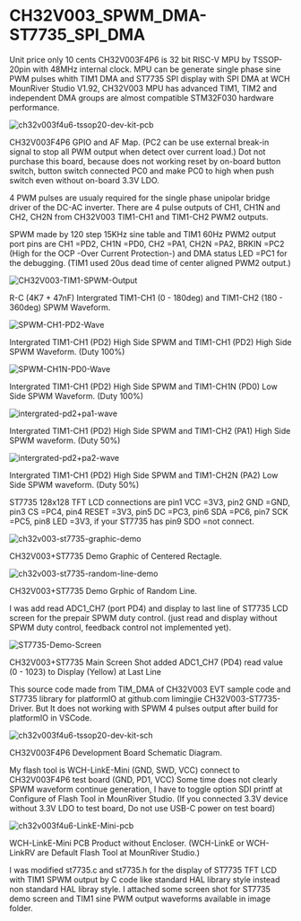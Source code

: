 # CH32V003_SPWM_DMA-ST7735_SPI_DMA

Unit price only 10 cents CH32V003F4P6 is 32 bit RISC-V MPU by TSSOP-20pin with 48MHz internal clock. 
MPU can be generate single phase sine PWM pulses whith TIM1 DMA and ST7735 SPI display with SPI DMA at WCH MounRiver Studio V1.92,
CH32V003 MPU has advanced TIM1, TIM2 and independent DMA groups are almost compatible STM32F030 hardware performance.  

![ch32v003f4u6-tssop20-dev-kit-pcb](https://github.com/user-attachments/assets/070066ac-698e-4078-a72c-f93470adbbd0)

CH32V003F4P6 GPIO and AF Map. (PC2 can be use external break-in signal to stop all PWM output when detect over current load.)
Dot not purchase this board, because does not working reset by on-board button switch, button switch connected PC0 and make PC0 to high when push switch even without on-board 3.3V LDO. 

4 PWM pulses are usualy required for the single phase unipolar bridge driver of the DC-AC inverter.
There are 4 pulse outputs of CH1, CH1N and CH2, CH2N from CH32V003 TIM1-CH1 and TIM1-CH2 PWM2 outputs.

SPWM made by 120 step 15KHz sine table and TIM1 60Hz PWM2 output port pins are CH1 =PD2, CH1N =PD0, CH2 =PA1, CH2N =PA2, BRKIN =PC2 
(High for the OCP -Over Current Protection-) and DMA status LED =PC1 for the debugging. (TIM1 used 20us dead time of center aligned PWM2 output.)

![CH32V003-TIM1-SPWM-Output](https://github.com/user-attachments/assets/847d9bcb-5ec9-4392-903b-4ec198b7937d)

R-C (4K7 + 47nF) Intergrated TIM1-CH1 (0 - 180deg) and TIM1-CH2 (180 - 360deg) SPWM Waveform.

![SPWM-CH1-PD2-Wave](https://github.com/user-attachments/assets/dda8d39b-4f17-4b54-8369-0064a6850676)

Intergrated TIM1-CH1 (PD2) High Side SPWM and TIM1-CH1 (PD2) High Side SPWM Waveform. (Duty 100%)

![SPWM-CH1N-PD0-Wave](https://github.com/user-attachments/assets/d351f686-6bd4-417a-93d7-0c9b21f16232)

Intergrated TIM1-CH1 (PD2) High Side SPWM and TIM1-CH1N (PD0) Low Side SPWM Waveform. (Duty 100%)

![intergrated-pd2+pa1-wave](https://github.com/user-attachments/assets/920dce32-cd3b-4efb-bc16-92ac689e972a)

Intergrated TIM1-CH1 (PD2) High Side SPWM and TIM1-CH2 (PA1) High Side SPWM waveform. (Duty 50%)

![intergrated-pd2+pa2-wave](https://github.com/user-attachments/assets/fc19f20f-d2bb-4c9b-a646-12534a298f61)

Intergrated TIM1-CH1 (PD2) High Side SPWM and TIM1-CH2N (PA2) Low Side SPWM waveform. (Duty 50%)

ST7735 128x128 TFT LCD connections are pin1 VCC =3V3, pin2 GND =GND, pin3 CS =PC4, pin4 RESET =3V3, pin5 DC =PC3, pin6 SDA =PC6, pin7 SCK =PC5, pin8 LED =3V3, if your ST7735 has pin9 SDO =not connect.

![ch32v003-st7735-graphic-demo](https://github.com/user-attachments/assets/2b6b54f7-cbb7-4d21-8d7b-d96b9b8844a6)

CH32V003+ST7735 Demo Graphic of Centered Rectagle.

![ch32v003-st7735-random-line-demo](https://github.com/user-attachments/assets/89f824d2-ab72-4dd9-b43a-6aebba61ace2)

CH32V003+ST7735 Demo Grphic of Random Line.

I was add read ADC1_CH7 (port PD4) and display to last line of ST7735 LCD screen for the prepair SPWM duty control. 
(just read and display without SPWM duty control, feedback control not implemented yet).

![ST7735-Demo-Screen](https://github.com/user-attachments/assets/59abe810-4266-42f3-a2cc-388b9d58cfca)

CH32V003+ST7735 Main Screen Shot added ADC1_CH7 (PD4) read value (0 - 1023) to Display (Yellow) at Last Line 

This source code made from TIM_DMA of CH32V003 EVT sample code and ST7735 library for platformIO at github.com 
 limingjie CH32V003-ST7735-Driver. 
 But It does not working with SPWM 4 pulses output after build for platformIO in VSCode.

![ch32v003f4u6-tssop20-dev-kit-sch](https://github.com/user-attachments/assets/0c5feaf8-160c-4663-a4fd-11452de821da)

CH32V003F4P6 Development Board Schematic Diagram.

My flash tool is WCH-LinkE-Mini (GND, SWD, VCC) connect to CH32V003F4P6 test board (GND, PD1, VCC)
Some time does not clearly SPWM waveform continue generation, I have to toggle option SDI printf at Configure of Flash Tool in MounRiver Studio. 
(If you connected 3.3V device without 3.3V LDO to test board, Do not use USB-C power on test board)

![ch32v003f4u6-LinkE-Mini-pcb](https://github.com/user-attachments/assets/626fa934-1f40-4e87-96df-64660c4320e2)

WCH-LinkE-Mini PCB Product without Encloser. (WCH-LinkE or WCH-LinkRV are Default Flash Tool at MounRiver Studio.)

I was modified st7735.c and st7735.h for the display of ST7735 TFT LCD with TIM1 SPWM output by C code like standard HAL library style instead non standard HAL libray style.
I attached some screen shot for ST7735 demo screen and TIM1 sine PWM output waveforms available in image folder.

